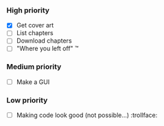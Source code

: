 ### High priority 

- [X] Get cover art
- [ ] List chapters
- [ ] Download chapters
- [ ] "Where you left off" :tm:

### Medium priority

- [ ] Make a GUI

### Low priority

- [ ] Making code look good (not possible...) :trollface: